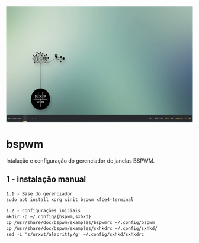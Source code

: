 <img src = "screenshots/captura_1.png">

# bspwm
Intalação e configuração do gerenciador de janelas BSPWM.

## 1 - instalação manual 
```
1.1 - Base do gerenciador
sudo apt install xorg xinit bspwm xfce4-terminal
```

```
1.2 - Configurações iniciais
mkdir -p ~/.config/{bspwm,sxhkd}
cp /usr/share/doc/bspwm/examples/bspwmrc ~/.config/bspwm
cp /usr/share/doc/bspwm/examples/sxhkdrc ~/.config/sxhkd/
sed -i 's/urxvt/alacritty/g' ~/.config/sxhkd/sxhkdrc
```
